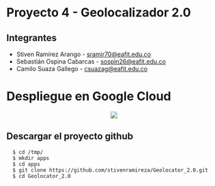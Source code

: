 
# Proyecto 4 - Geolocalizador 2.0

## Integrantes 

- Stiven Ramírez Arango - sramir70@eafit.edu.co
- Sebastián Ospina Cabarcas - sospin26@eafit.edu.co
- Camilo Suaza Gallego - csuazag@eafit.edu.co

# Despliegue en Google Cloud

<p align="center">
<img src="https://storage.googleapis.com/gweb-uniblog-publish-prod/original_images/BlogHeader_Set2_A_YrQcIP5.png">
</p>

## Descargar el proyecto github

      $ cd /tmp/
      $ mkdir apps
      $ cd apps
      $ git clone https://github.com/stivenramireza/Geolocator_2.0.git
      $ cd Geolocator_2.0